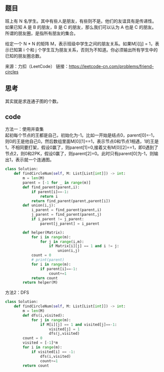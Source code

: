 ## 题目
班上有 N 名学生。其中有些人是朋友，有些则不是。他们的友谊具有是传递性。如果已知 A 是 B 的朋友，B 是 C 的朋友，那么我们可以认为 A 也是 C 的朋友。所谓的朋友圈，是指所有朋友的集合。

给定一个 N * N 的矩阵 M，表示班级中学生之间的朋友关系。如果M[i][j] = 1，表示已知第 i 个和 j 个学生互为朋友关系，否则为不知道。你必须输出所有学生中的已知的朋友圈总数。

来源：力扣（LeetCode）
链接：https://leetcode-cn.com/problems/friend-circles

## 思考
其实就是求连通子图的个数。

## code
方法一：使用并查集<br/>
起初每个节点的王都是自己，初始化为-1。比如一开始是结点0，parent[0]=-1，则0的王是他自己0。然后数组里面M[0][1]==1，表示节点0和节点1相遇，1的王是1，不相同要打架，假设0赢了，则parent[1]=0,接着又有M[0][2]==1，即0遇到了节点2，则0和2PK，假设0赢了，则parent[2]=0。此时只有parent[0]为-1，则输出1，表示就一个连通图。
```Python
class Solution:
    def findCircleNum(self, M: List[List[int]]) -> int:
        m = len(M)
        parent = [-1 for _ in range(m)]
        def find_parent(parent,i):
            if parent[i]==-1:
                return i
            return find_parent(parent,parent[i])
        def union(i,j):
            i_parent = find_parent(parent,i)
            j_parent = find_parent(parent,j)
            if i_parent != j_parent:
                parent[j_parent] = i_parent

        def helper(Matrix):
            for i in range(m):
                for j in range(i,m):
                    if Matrix[i][j] == 1 and i != j:
                        union(i,j)
            count = 0
            # print(parent)
            for i in range(m):
                if parent[i]==-1:
                    count+=1
            return count
        return helper(M)
```
方法2：DFS
```Python
class Solution:
    def findCircleNum(self, M: List[List[int]]) -> int:
        m = len(M) 
        def dfs(i,visited):
            for j in range(m):
                if M[i][j] == 1 and visited[j]==-1:
                    visited[j] = 1
                    dfs(j,visited)
        count = 0
        visited = [-1]*m
        for i in range(m):
            if visited[i] == -1:
                dfs(i,visited)
                count+=1
        return count
```